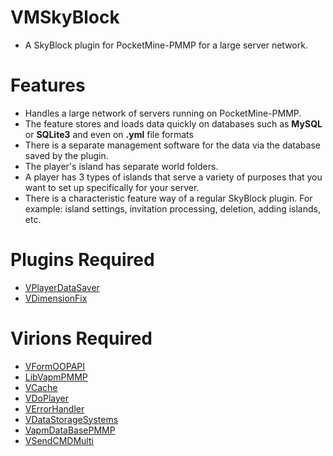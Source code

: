 # VMSkyBlock
- A SkyBlock plugin for PocketMine-PMMP for a large server network.

# Features
- Handles a large network of servers running on PocketMine-PMMP.
- The feature stores and loads data quickly on databases such as **MySQL** or **SQLite3** and even on **.yml** file formats
- There is a separate management software for the data via the database saved by the plugin.
- The player's island has separate world folders.
- A player has 3 types of islands that serve a variety of purposes that you want to set up specifically for your server.
- There is a characteristic feature way of a regular SkyBlock plugin. For example: island settings, invitation processing, deletion, adding islands, etc.

# Plugins Required
- [VPlayerDataSaver](https://github.com/VennDev/VPlayerDataSaver)
- [VDimensionFix](https://github.com/VennDev/DimensionFix)

# Virions Required
- [VFormOOPAPI](https://github.com/VennDev/VFormOOPAPI)
- [LibVapmPMMP](https://github.com/VennDev/LibVapmPMMP)
- [VCache](https://github.com/VennDev/VCache)
- [VDoPlayer](https://github.com/VennDev/VDoPlayer)
- [VErrorHandler](https://github.com/VennDev/VErrorHandler)
- [VDataStorageSystems](https://github.com/VennDev/VDataStorageSystems)
- [VapmDataBasePMMP](https://github.com/VennDev/VapmDatabasePMMP)
- [VSendCMDMulti](https://github.com/VennDev/VSendCMDMulti)

